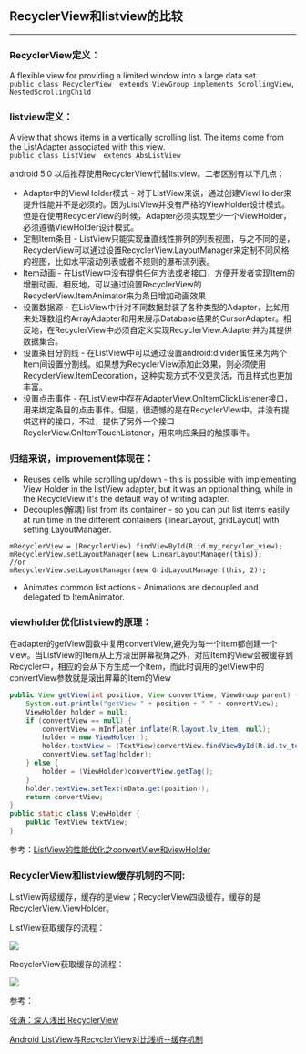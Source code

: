 ## RecyclerView和listview的比较
---
### RecyclerView定义：

A flexible view for providing a limited window into a large data set.</br>
`public class RecyclerView 
extends ViewGroup implements ScrollingView, NestedScrollingChild`
### listview定义：

A view that shows items in a vertically scrolling list. The items come from the ListAdapter associated with this view.</br>
`public class ListView 
extends AbsListView`

android 5.0 以后推荐使用RecyclerView代替listview。二者区别有以下几点：
* Adapter中的ViewHolder模式 - 对于ListView来说，通过创建ViewHolder来提升性能并不是必须的。因为ListView并没有严格的ViewHolder设计模式。但是在使用RecyclerView的时候，Adapter必须实现至少一个ViewHolder，必须遵循ViewHolder设计模式。
* 定制Item条目 - ListView只能实现垂直线性排列的列表视图，与之不同的是，RecyclerView可以通过设置RecyclerView.LayoutManager来定制不同风格的视图，比如水平滚动列表或者不规则的瀑布流列表。
* Item动画 - 在ListView中没有提供任何方法或者接口，方便开发者实现Item的增删动画。相反地，可以通过设置RecyclerView的RecyclerView.ItemAnimator来为条目增加动画效果
* 设置数据源 - 在LisView中针对不同数据封装了各种类型的Adapter，比如用来处理数组的ArrayAdapter和用来展示Database结果的CursorAdapter。相反地，在RecyclerView中必须自定义实现RecyclerView.Adapter并为其提供数据集合。
* 设置条目分割线 - 在ListView中可以通过设置android:divider属性来为两个Item间设置分割线。如果想为RecyclerView添加此效果，则必须使用RecyclerView.ItemDecoration，这种实现方式不仅更灵活，而且样式也更加丰富。
* 设置点击事件 - 在ListView中存在AdapterView.OnItemClickListener接口，用来绑定条目的点击事件。但是，很遗憾的是在RecyclerView中，并没有提供这样的接口，不过，提供了另外一个接口RcyclerView.OnItemTouchListener，用来响应条目的触摸事件。

### 归结来说，improvement体现在：
* Reuses cells while scrolling up/down - this is possible with implementing View Holder in the listView adapter, but it was an optional thing, while in the RecycleView it's the default way of writing adapter.
* Decouples(解耦) list from its container - so you can put list items easily at run time in the different containers (linearLayout, gridLayout) with setting LayoutManager.
<pre><code>mRecyclerView = (RecyclerView) findViewById(R.id.my_recycler_view);
mRecyclerView.setLayoutManager(new LinearLayoutManager(this));
//or
mRecyclerView.setLayoutManager(new GridLayoutManager(this, 2));</code></pre>
* Animates common list actions - Animations are decoupled and delegated to ItemAnimator.

### viewholder优化listview的原理：

在adapter的getView函数中复用convertView,避免为每一个item都创建一个view。当ListView的Item从上方滚出屏幕视角之外，对应Item的View会被缓存到Recycler中，相应的会从下方生成一个Item，而此时调用的getView中的convertView参数就是滚出屏幕的Item的View

```java
public View getView(int position, View convertView, ViewGroup parent) {
	System.out.println("getView " + position + " " + convertView);
	ViewHolder holder = null;
	if (convertView == null) {
		convertView = mInflater.inflate(R.layout.lv_item, null);
		holder = new ViewHolder();
		holder.textView = (TextView)convertView.findViewById(R.id.tv_text);
		convertView.setTag(holder);
	} else {
		holder = (ViewHolder)convertView.getTag();
	}
	holder.textView.setText(mData.get(position));
	return convertView;
}
public static class ViewHolder {
    public TextView textView;
}
```

参考：[ListView的性能优化之convertView和viewHolder](http://www.tuicool.com/articles/vimeAj)

### RecyclerView和listview缓存机制的不同:

ListView两级缓存，缓存的是view；RecyclerView四级缓存，缓存的是RecyclerView.ViewHolder。

ListView获取缓存的流程：

![](http://mmbiz.qpic.cn/mmbiz_png/csvJ6rH9Mcvjn8dt13FTqUvFpPibzsxcVqeys2bF3uqfqo5c61yg6YjmmFVPA9ys6eTA0PdOoRcrzzdorPPic24Q/640?tp=webp&wxfrom=5&wx_lazy=1)

RecyclerView获取缓存的流程：

![](http://mmbiz.qpic.cn/mmbiz_png/csvJ6rH9Mcvjn8dt13FTqUvFpPibzsxcVI8FhfMN3EvXv9icd4K7jhabsjYgH7Snicc9F3536XwSh0ia3XGI2XlIyA/640?tp=webp&wxfrom=5&wx_lazy=1)

参考：

[张涛：深入浅出 RecyclerView](http://kymjs.com/code/2016/07/10/01/)

[Android ListView与RecyclerView对比浅析--缓存机制](http://mp.weixin.qq.com/s?__biz=MzAwNDY1ODY2OQ==&mid=2649286405&idx=1&sn=414e2d2eb577884ccee5c9076e8b8357&chksm=8334c387b4434a9124f5acd93f331968a44256b8374eeafb4b1857671072b3b6364e5ec38485&mpshare=1&scene=1&srcid=1021DYZiQRqvXgVEyhHyoEMS#rd)


